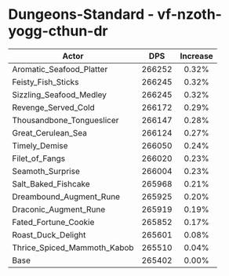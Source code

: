 # Dungeons-Standard - vf-nzoth-yogg-cthun-dr
| Actor | DPS | Increase |
|---|:---:|:---:|
|Aromatic_Seafood_Platter|266252|0.32%|
|Feisty_Fish_Sticks|266245|0.32%|
|Sizzling_Seafood_Medley|266245|0.32%|
|Revenge_Served_Cold|266172|0.29%|
|Thousandbone_Tongueslicer|266147|0.28%|
|Great_Cerulean_Sea|266124|0.27%|
|Timely_Demise|266050|0.24%|
|Filet_of_Fangs|266020|0.23%|
|Seamoth_Surprise|266004|0.23%|
|Salt_Baked_Fishcake|265968|0.21%|
|Dreambound_Augment_Rune|265925|0.20%|
|Draconic_Augment_Rune|265919|0.19%|
|Fated_Fortune_Cookie|265852|0.17%|
|Roast_Duck_Delight|265601|0.08%|
|Thrice_Spiced_Mammoth_Kabob|265510|0.04%|
|Base|265402|0.00%|
